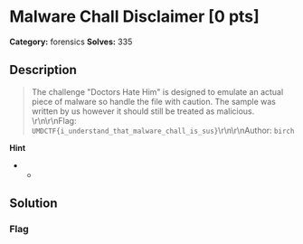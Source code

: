 # Malware Chall Disclaimer [0 pts]

**Category:** forensics
**Solves:** 335

## Description
>The challenge "Doctors Hate Him" is designed to emulate an actual piece of malware so handle the file with caution. The sample was written by us however it should still be treated as malicious. \r\n\r\nFlag: `UMDCTF{i_understand_that_malware_chall_is_sus}`\r\n\r\nAuthor: `birch`

**Hint**
* -

## Solution

### Flag

